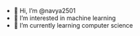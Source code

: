 - 👋 Hi, I’m @navya2501
- 👀 I’m interested in machine learning 
- 🌱 I’m currently learning computer science 
  


<!---
navya2501/navya2501 is a ✨ special ✨ repository because its `README.md` (this file) appears on your GitHub profile.
You can click the Preview link to take a look at your changes.
--->
